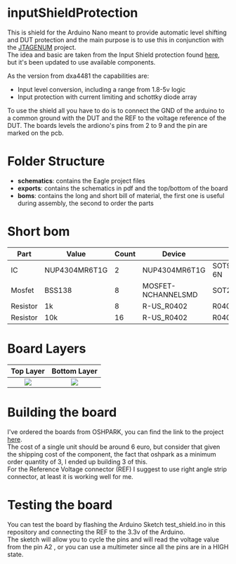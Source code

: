 # inputShieldProtection
This is shield for the Arduino Nano meant to provide automatic level shifting and DUT protection and the main purpose is to use this in conjunction with the [JTAGENUM](https://github.com/cyphunk/JTAGenum) project.  
The idea and basic are taken from the Input Shield protection found [here](https://github.com/dxa4481/inputProtectionShield),
but it's been updated to use available components.  

As the version from dxa4481 the capabilities are: 
- Input level conversion, including a range from 1.8-5v logic
- Input protection with current limiting and schottky diode array

To use the shield all you have to do is to connect the GND of the arduino to a common ground with the DUT and the REF to the voltage reference of the DUT.
The boards levels the ardiono's pins from 2 to 9 and the pin are marked on the pcb.


# Folder Structure
- **schematics**: contains the Eagle project files
- **exports**: contains the schematics in pdf and the top/bottom of the board
- **boms**: contains the long and short bill of material, the first one is useful during assembly, the second to order the parts

# Short bom

|   Part   |     Value     | Count |       Device       |     Package      |
|----------|---------------|-------|--------------------|------------------|
| IC       | NUP4304MR6T1G |     2 | NUP4304MR6T1G      | SOT95P275X110-6N |
| Mosfet   | BSS138        |     8 | MOSFET-NCHANNELSMD | SOT23-3          |
| Resistor | 1k            |     8 | R-US_R0402         | R0402            |
| Resistor | 10k           |    16 | R-US_R0402         | R0402            |


# Board Layers
| Top Layer                   | Bottom Layer                  |
| :-------------------------: | :-------------------------: |
| ![](exports/board-top.png)   | ![](exports/board-bottom.png) |


# Building the board
I've ordered the boards from OSHPARK, you can find the link to the project [here](https://oshpark.com/shared_projects/XDcR2eJg).  
The cost of a single unit should be around 6 euro, but consider that given the shipping cost of the component, 
the fact that oshpark as a minimum order quantity of 3, I ended up building 3 of this.  
For the Reference Voltage connector (REF) I suggest to use right angle strip connector, at least it is working well for me.  

# Testing the board
You can test the board by flashing the Arduino Sketch test_shield.ino in this repository and connecting the REF to the 3.3v of the Arduino.  
The sketch will allow you to cycle the pins and will read the voltage value from the pin A2 , or you can use a multimeter since all the pins are in a HIGH state.  
